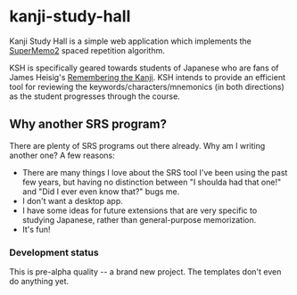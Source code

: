 # kanji-study-hall

Kanji Study Hall is a simple web application which implements the [SuperMemo2](http://www.supermemo.com/english/ol/sm2.htm) spaced repetition algorithm.

KSH is specifically geared towards students of Japanese who are fans of James Heisig's [Remembering the Kanji](http://www.amazon.com/Remembering-Kanji-Complete-Japanese-Characters/dp/0824835921). KSH intends to provide an efficient tool for reviewing the keywords/characters/mnemonics (in both directions) as the student progresses through the course.

## Why another SRS program?

There are plenty of SRS programs out there already. Why am I writing another one? A few reasons:

* There are many things I love about the SRS tool I've been using the past few years, but having no distinction between "I shoulda had that one!" and "Did I ever even know that?" bugs me.
* I don't want a desktop app.
* I have some ideas for future extensions that are very specific to studying Japanese, rather than general-purpose memorization.
* It's fun!

### Development status
This is pre-alpha quality -- a brand new project. The templates don't even do anything yet.
